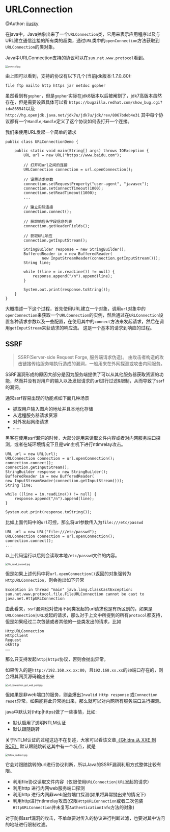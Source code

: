# URLConnection

@Author: [iiusky](https://www.03sec.com)

在java中，Java抽象出来了一个`URLConnection`类，它用来表示应用程序以及与URL建立通信连接的所有类的超类，通过`URL`类中的`openConnection`方法获取到`URLConnection`的类对象。

Java中URLConnection支持的协议可以在`sun.net.www.protocol`看到。

<img src="https://javasec.oss-cn-hongkong.aliyuncs.com/images/protocol.jpg" alt="protocol.jpg" style="zoom:50%;" />

由上图可以看到，支持的协议有以下几个(当前jdk版本:1.7.0_80):

```
file ftp mailto http https jar netdoc gopher
```

虽然看到有`gopher`，但是`gopher`实际在jdk8版本以后被阉割了，jdk7高版本虽然存在，但是需要设置具体可以看
`https://bugzilla.redhat.com/show_bug.cgi?id=865541`以及`http://hg.openjdk.java.net/jdk7u/jdk7u/jdk/rev/8067bdeb4e31`
其中每个协议都有一个`Handle`,`Handle`定义了这个协议如何去打开一个连接。

我们来使用URL发起一个简单的请求

```
public class URLConnectionDemo {

	public static void main(String[] args) throws IOException {
		URL url = new URL("https://www.baidu.com");

		// 打开和url之间的连接
		URLConnection connection = url.openConnection();

		// 设置请求参数
		connection.setRequestProperty("user-agent", "javasec");
		connection.setConnectTimeout(1000);
		connection.setReadTimeout(1000);
		...

		// 建立实际连接
		connection.connect();

		// 获取响应头字段信息列表
		connection.getHeaderFields();

		// 获取URL响应
		connection.getInputStream();

		StringBuilder response = new StringBuilder();
		BufferedReader in = new BufferedReader(
				new InputStreamReader(connection.getInputStream()));
		String line;

		while ((line = in.readLine()) != null) {
			response.append("/n").append(line);
		}

		System.out.print(response.toString());
	}
}
```

大概描述一下这个过程，首先使用URL建立一个对象，调用`url`对象中的`openConnection`来获取一个`URLConnection`的实例，然后通过在`URLConnection`设置各种请求参数以及一些配置，在使用其中的`connect`方法来发起请求，然后在调用`getInputStream`来获请求的响应流。
这是一个基本的请求到响应的过程。

## SSRF

> SSRF(Server-side Request Forge, 服务端请求伪造)。
由攻击者构造的攻击链接传给服务端执行造成的漏洞，一般用来在外网探测或攻击内网服务。

SSRF漏洞形成的原因大部分是因为服务端提供了可以从其他服务器获取资源的功能，然而并没有对用户的输入以及发起请求的url进行过滤&限制，从而导致了ssrf的漏洞。
           
通常ssrf容易出现的功能点如下面几种场景

- 抓取用户输入图片的地址并且本地化存储
- 从远程服务器请求资源
- 对外发起网络请求
- ……



黑客在使用ssrf漏洞的时候，大部分是用来读取文件内容或者对内网服务端口探测，或者在域环境情况下且是win主机下进行ntlmrelay攻击。

```
URL url = new URL(url);
URLConnection connection = url.openConnection();
connection.connect();
connection.getInputStream();
StringBuilder response = new StringBuilder();
BufferedReader in = new BufferedReader(
new InputStreamReader(connection.getInputStream()));
String line;

while ((line = in.readLine()) != null) {
	response.append("/n").append(line);
}

System.out.print(response.toString());
```

比如上面代码中的`url`可控，那么将url参数传入为`file:///etc/passwd`

```
URL url = new URL("file:///etc/passwd");
URLConnection connection = url.openConnection();
connection.connect();
...
```

以上代码运行以后则会读取本地`/etc/passwd`文件的内容。

<img src="https://javasec.oss-cn-hongkong.aliyuncs.com/images/file_read_passwd.jpg" alt="file_read_passwd.jpg" style="zoom:50%;" />

但是如果上述代码中将`url.openConnection()`返回的对象强转为`HttpURLConnection`，则会抛出如下异常

```
Exception in thread "main" java.lang.ClassCastException: sun.net.www.protocol.file.FileURLConnection cannot be cast to java.net.HttpURLConnection
```

由此看来，ssrf漏洞也对使用不同类发起的url请求也是有所区别的，如果是`URLConnection|URL`发起的请求，那么对于上文中所提到的所有`protocol`都支持，但是如果经过二次包装或者其他的一些类发出的请求，比如

```
HttpURLConnection
HttpClient
Request
okhttp
……
```

那么只支持发起`http|https`协议，否则会抛出异常。

如果传入的是`http://192.168.xx.xx:80`，且`192.168.xx.xx`的`80`端口存在的，则会将其网页源码输出出来

<img src="https://javasec.oss-cn-hongkong.aliyuncs.com/images/url_connection_get_web_port.jpg" alt="url_connection_get_web_port.jpg" style="zoom:50%;" />

但如果是非web端口的服务，则会爆出`Invalid Http response` 或`Connection reset`异常。如果能将此异常抛出来，那么就可以对内网所有服务端口进行探测。

java中默认对(http|https)做了一些事情，比如:

- 默认启用了透明NTLM认证
- 默认跟随跳转

关于NTLM认证的过程这边不在复述，大家可以看该文章[《Ghidra 从 XXE 到 RCE》](https://xlab.tencent.com/cn/2019/03/18/ghidra-from-xxe-to-rce/)
默认跟随跳转这其中有一个坑点，就是

<img src="https://javasec.oss-cn-hongkong.aliyuncs.com/images/follow_redirect.jpg" alt="follow_redirect.jpg" style="zoom:50%;" />

它会对跟随跳转的url进行协议判断，所以Java的SSRF漏洞利用方式整体比较有限。

- 利用file协议读取文件内容（仅限使用`URLConnection|URL`发起的请求）
- 利用http 进行内网web服务端口探测
- 利用http 进行内网非web服务端口探测(如果将异常抛出来的情况下)
- 利用http进行ntlmrelay攻击(仅限`HttpURLConnection`或者二次包装`HttpURLConnection`并未复写`AuthenticationInfo`方法的对象)

对于防御ssrf漏洞的攻击，不单单要对传入的协议进行判断过滤，也要对其中访问的地址进行限制过滤。
